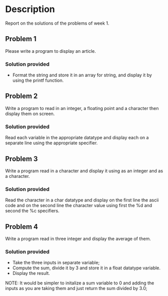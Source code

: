 # Description
Report on the solutions of the problems of week 1.

## Problem 1
Please write a program to display an article.

### Solution provided
* Format the string and store it in an array for string, and display it by using  the printf function.

## Problem 2
Write a program to read in an integer, a floating point and a character then display them on screen.

### Solution provided
Read each variable in the appropriate datatype and display each on a separate line using the appropriate specifier. 

## Problem 3
Write a program read in a character and display it using as an integer and as a character.

### Solution provided 
Read the character in a char datatype and display on the first line the ascii code and on the second line the character value using first the %d and second the %c specifiers.

## Problem 4
Write a program read in three integer and display the average of them.

### Solution provided
* Take the three inputs in separate variable;
* Compute the sum, divide it by 3 and store it in a float datatype variable.
* Display the result.

NOTE: It would be simpler to initalize a sum variable to 0 and adding the inputs as you are taking them and just return the sum divided by 3.0; 